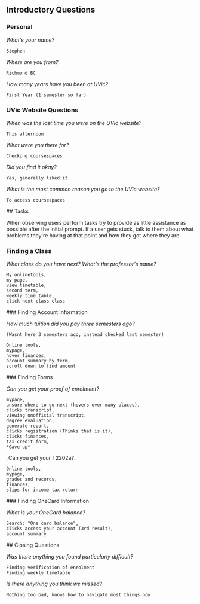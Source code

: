 ## Introductory Questions

### Personal

_What's your name?_

```
Stephen
```

_Where are you from?_

```
Richmond BC
```
_How many years have you been at UVic?_

```
First Year (1 semester so far)
```
### UVic Website Questions

_When was the last time you were on the UVic website?_

```
This afternoon
```
_What were you there for?_

```
Checking coursespaces
```
_Did you find it okay?_

```
Yes, generally liked it

```

_What is the most common reason you go to the UVic website?_

```
To access coursespaces
```

<div style="page-break-after: always;"></div>
## Tasks

When observing users perform tasks try to provide as little assistance as possible after the initial prompt. If a user gets stuck, talk to them about what problems they're having at that point and how they got where they are.

### Finding a Class

_What class do you have next? What's the professor's name?_

```
My onlinetools, 
my page, 
view timetable, 
second term, 
weekly time table, 
click next class class
```

<div style="page-break-after: always;"></div>
### Finding Account Information

_How much tuition did you pay three semesters ago?_

```
(Wasnt here 3 semesters ago, instead checked last semester)

Online tools, 
mypage, 
hover finances, 
account summary by term, 
scroll down to find amount
```

<div style="page-break-after: always;"></div>
### Finding Forms

_Can you get your proof of enrolment?_

```
mypage, 
unsure where to go next (hovers over many places), 
clicks transcript, 
viewing unofficial transcript,
degree evaluation, 
generate report, 
clicks registration (Thinks that is it), 
clicks finances, 
tax credit form, 
*Gave up*
```



<div style="page-break-after: always;"></div>
_Can you get your T2202a?_

```
Online tools, 
mypage, 
grades and records, 
finances, 
slips for income tax return
```



<div style="page-break-after: always;"></div>
### Finding OneCard Information

_What is your OneCard balance?_

```
Search: "One card balance", 
clicks access your account (3rd result), 
account summary
```

<div style="page-break-after: always;"></div>
## Closing Questions

_Was there anything you found particularly difficult?_

```
Finding verification of enrolment
Finding weekly timetable
```

_Is there anything you think we missed?_

```
Nothing too bad, knows how to navigate most things now
```
